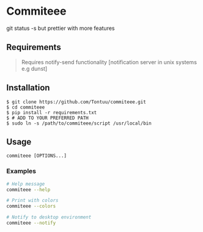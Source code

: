 # Commiteee
git status -s but prettier with more features

## Requirements
>Requires notify-send functionality [notification server in unix systems e.g dunst]

## Installation
```console
$ git clone https://github.com/Tontuu/commiteee.git
$ cd commiteee
$ pip install -r requirements.txt
$ # ADD TO YOUR PREFERRED PATH
$ sudo ln -s /path/to/commiteee/script /usr/local/bin
```

## Usage
```console
commiteee [OPTIONS...]
```

### Examples
```sh
# Help message
commiteee --help

# Print with colors
commiteee --colors

# Notify to desktop environment
commiteee --notify
```
